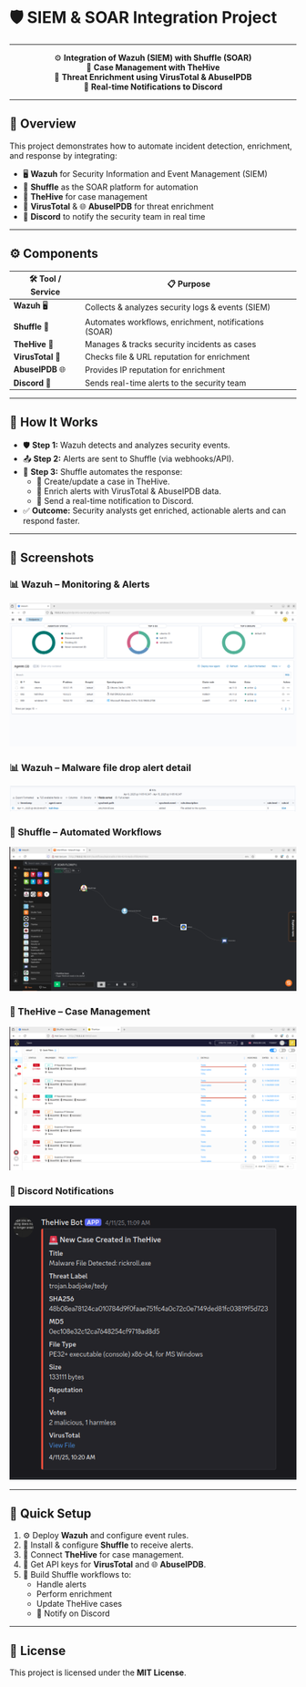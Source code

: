 # 🛡️ SIEM & SOAR Integration Project

---

<center>

⚙️ **Integration of Wazuh (SIEM) with Shuffle (SOAR)**  
🐝 **Case Management with TheHive**  
🧪 **Threat Enrichment using VirusTotal & AbuseIPDB**  
🔔 **Real-time Notifications to Discord**

</center>

---

## 📌 Overview

This project demonstrates how to automate incident detection, enrichment, and response by integrating:
- 🖥️ **Wazuh** for Security Information and Event Management (SIEM)
- 🔄 **Shuffle** as the SOAR platform for automation
- 🐝 **TheHive** for case management
- 🧪 **VirusTotal** & 🌐 **AbuseIPDB** for threat enrichment
- 🔔 **Discord** to notify the security team in real time

---

## ⚙️ Components

| 🛠️ Tool / Service | 📋 Purpose                                                   |
| ----------------- | ----------------------------------------------------------- |
| **Wazuh** 🖥️      | Collects & analyzes security logs & events (SIEM)          |
| **Shuffle** 🔄    | Automates workflows, enrichment, notifications (SOAR)      |
| **TheHive** 🐝    | Manages & tracks security incidents as cases                |
| **VirusTotal** 🧪 | Checks file & URL reputation for enrichment                  |
| **AbuseIPDB** 🌐  | Provides IP reputation for enrichment                        |
| **Discord** 🔔    | Sends real-time alerts to the security team                  |

---

## 🧩 How It Works

- 🛡️ **Step 1:** Wazuh detects and analyzes security events.
- 📤 **Step 2:** Alerts are sent to Shuffle (via webhooks/API).
- 🤖 **Step 3:** Shuffle automates the response:
  - 📂 Create/update a case in TheHive.
  - 🧪 Enrich alerts with VirusTotal & AbuseIPDB data.
  - 🔔 Send a real-time notification to Discord.
- ✅ **Outcome:** Security analysts get enriched, actionable alerts and can respond faster.

---

## 📸 Screenshots



### 📊 Wazuh – Monitoring & Alerts
![Wazuh Dashboard](screenshots/Wazuh-dashboard.png)

### 📊 Wazuh – Malware file drop alert detail
![Wazuh Dashboard](screenshots/FIM_ALERT.png)


### 🔄 Shuffle – Automated Workflows
![Shuffle Workflows](screenshots/SHUFFLE_WORKFLOW_1.png)

### 📁 TheHive – Case Management
![TheHive Cases](screenshots/hive_case_alerts.png)


### 🔔 Discord Notifications
![Discord Alerts](screenshots/discord_FIM_ALERT.png)

---

## 🚀 Quick Setup

1. ⚙️ Deploy **Wazuh** and configure event rules.
2. 🔄 Install & configure **Shuffle** to receive alerts.
3. 🐝 Connect **TheHive** for case management.
4. 🧪 Get API keys for **VirusTotal** and 🌐 **AbuseIPDB**.
5. 🤖 Build Shuffle workflows to:
   - Handle alerts
   - Perform enrichment
   - Update TheHive cases
   - 🔔 Notify on Discord
  


---

## 📜 License
This project is licensed under the **MIT License**.  







